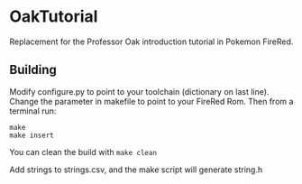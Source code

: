 OakTutorial
===========

Replacement for the Professor Oak introduction tutorial in Pokemon FireRed.

## Building

Modify configure.py to point to your toolchain (dictionary on last line). 
Change the parameter in makefile to point to your FireRed Rom. Then from a terminal run:

```
make
make insert
```

You can clean the build with `make clean`

Add strings to strings.csv, and the make script will generate string.h

